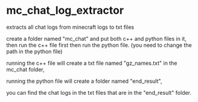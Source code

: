 # mc_chat_log_extractor
extracts all chat logs from minecraft logs to txt files  

create a folder named "mc_chat" and put both c++ and python files in it, then run the c++ file first then run the python file. (you need to change the path in the python file)

running the c++ file will create a txt file named "gz_names.txt" in the mc_chat folder,

running the python file will create a folder named "end_result",

you can find the chat logs in the txt files that are in the "end_result" folder.
